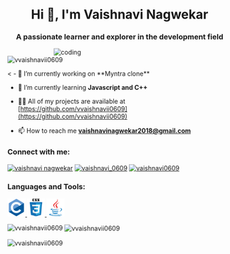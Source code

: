 <h1 align="center">Hi 👋, I'm Vaishnavi Nagwekar</h1>
<h3 align="center">A passionate learner and explorer in the development field</h3>
<img align = "right" alt = "coding" width = "400" src ="https://mir-s3-cdn-cf.behance.net/project_modules/disp/601014116770475.6068beff4640a.gif"/>
<p align="left"> <img src="https://komarev.com/ghpvc/?username=vvaishnavii0609&label=Profile%20views&color=0e75b6&style=flat" alt="vvaishnavii0609" /> </p>
<
- 🔭 I’m currently working on **Myntra clone**

- 🌱 I’m currently learning **Javascript and C++**

- 👨‍💻 All of my projects are available at [https://github.com/vvaishnavii0609](https://github.com/vvaishnavii0609)

- 📫 How to reach me **vaishnavinagwekar2018@gmail.com**

<h3 align="left">Connect with me:</h3>
<p align="left">
<a href="https://linkedin.com/in/vaishnavi nagwekar" target="blank"><img align="center" src="https://raw.githubusercontent.com/rahuldkjain/github-profile-readme-generator/master/src/images/icons/Social/linked-in-alt.svg" alt="vaishnavi nagwekar" height="30" width="40" /></a>
<a href="https://instagram.com/vaishnavi_0609" target="blank"><img align="center" src="https://raw.githubusercontent.com/rahuldkjain/github-profile-readme-generator/master/src/images/icons/Social/instagram.svg" alt="vaishnavi_0609" height="30" width="40" /></a>
<a href="https://www.leetcode.com/vaishnavi0609" target="blank"><img align="center" src="https://raw.githubusercontent.com/rahuldkjain/github-profile-readme-generator/master/src/images/icons/Social/leet-code.svg" alt="vaishnavi0609" height="30" width="40" /></a>
</p>

<h3 align="left">Languages and Tools:</h3>
<p align="left"> <a href="https://www.cprogramming.com/" target="_blank" rel="noreferrer"> <img src="https://raw.githubusercontent.com/devicons/devicon/master/icons/c/c-original.svg" alt="c" width="40" height="40"/> </a> <a href="https://www.w3schools.com/css/" target="_blank" rel="noreferrer"> <img src="https://raw.githubusercontent.com/devicons/devicon/master/icons/css3/css3-original-wordmark.svg" alt="css3" width="40" height="40"/> </a> <a href="https://www.java.com" target="_blank" rel="noreferrer"> <img src="https://raw.githubusercontent.com/devicons/devicon/master/icons/java/java-original.svg" alt="java" width="40" height="40"/> </a> </p>

<p><img align="left" src="https://github-readme-stats.vercel.app/api/top-langs?username=vvaishnavii0609&show_icons=true&locale=en&layout=compact" alt="vvaishnavii0609" /></p>

<p>&nbsp;<img align="center" src="https://github-readme-stats.vercel.app/api?username=vvaishnavii0609&show_icons=true&locale=en" alt="vvaishnavii0609" /></p>

<p><img align="center" src="https://github-readme-streak-stats.herokuapp.com/?user=vvaishnavii0609&" alt="vvaishnavii0609" /></p>
